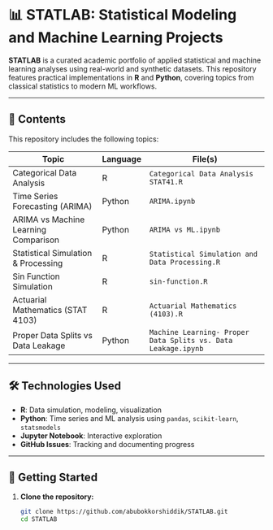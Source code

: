 # 📊 STATLAB: Statistical Modeling and Machine Learning Projects

**STATLAB** is a curated academic portfolio of applied statistical and machine learning analyses using real-world and synthetic datasets. This repository features practical implementations in **R** and **Python**, covering topics from classical statistics to modern ML workflows.

---

## 📁 Contents

This repository includes the following topics:

| Topic                                    | Language | File(s) |
|-----------------------------------------|----------|---------|
| Categorical Data Analysis               | R        | `Categorical Data Analysis STAT41.R` |
| Time Series Forecasting (ARIMA)         | Python   | `ARIMA.ipynb` |
| ARIMA vs Machine Learning Comparison    | Python   | `ARIMA vs ML.ipynb` |
| Statistical Simulation & Processing     | R        | `Statistical Simulation and Data Processing.R` |
| Sin Function Simulation                 | R        | `sin-function.R` |
| Actuarial Mathematics (STAT 4103)       | R        | `Actuarial Mathematics (4103).R` |
| Proper Data Splits vs Data Leakage      | Python   | `Machine Learning- Proper Data Splits vs. Data Leakage.ipynb` |

---

## 🛠 Technologies Used

- **R**: Data simulation, modeling, visualization
- **Python**: Time series and ML analysis using `pandas`, `scikit-learn`, `statsmodels`
- **Jupyter Notebook**: Interactive exploration
- **GitHub Issues**: Tracking and documenting progress

---

## 🚀 Getting Started

1. **Clone the repository:**
   ```bash
   git clone https://github.com/abubokkorshiddik/STATLAB.git
   cd STATLAB
